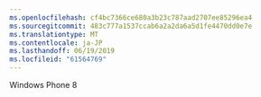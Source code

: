 ```yaml
---
ms.openlocfilehash: cf4bc7366ce680a3b23c787aad2707ee85296ea4
ms.sourcegitcommit: 483c777a1537ccab6a2a2da6a5d1fe4470dd0e7e
ms.translationtype: MT
ms.contentlocale: ja-JP
ms.lasthandoff: 06/19/2019
ms.locfileid: "61564769"
---
```

Windows Phone 8
